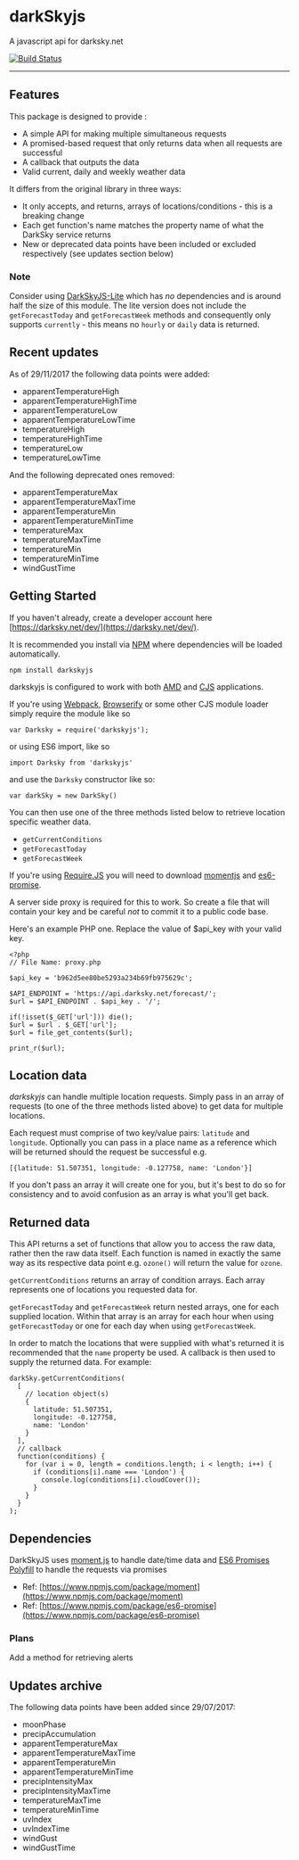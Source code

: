 # darkSkyjs


A javascript api for darksky.net

[![Build Status](https://travis-ci.org/rjbultitude/darkskyjs.svg?branch=master)](https://travis-ci.org/rjbultitude/darkskyjs)

---

## Features

This package is designed to provide :

* A simple API for making multiple simultaneous requests
* A promised-based request that only returns data when all requests are successful
* A callback that outputs the data
* Valid current, daily and weekly weather data

It differs from the original library in three ways:

* It only accepts, and returns, arrays of locations/conditions - this is a breaking change
* Each get function's name matches the property name of what the DarkSky service returns
* New or deprecated data points have been included or excluded respectively (see updates section below)

### Note
Consider using [DarkSkyJS-Lite](https://www.npmjs.com/package/darkskyjs-lite) which has _no_ dependencies and is around half the size of this module. The lite version does not include the `getForecastToday` and `getForecastWeek` methods and consequently only supports `currently` - this means no `hourly` or `daily` data is returned.


## Recent updates

As of 29/11/2017
the following data points were added:

 * apparentTemperatureHigh
 * apparentTemperatureHighTime
 * apparentTemperatureLow
 * apparentTemperatureLowTime
 * temperatureHigh
 * temperatureHighTime
 * temperatureLow
 * temperatureLowTime

And the following deprecated ones removed:

 * apparentTemperatureMax
 * apparentTemperatureMaxTime
 * apparentTemperatureMin
 * apparentTemperatureMinTime
 * temperatureMax
 * temperatureMaxTime
 * temperatureMin
 * temperatureMinTime
 * windGustTime

## Getting Started

If you haven't already, create a developer account here [https://darksky.net/dev/](https://darksky.net/dev/).

It is recommended you install via [NPM](https://npmjs.com) where dependencies will be loaded automatically.

`npm install darkskyjs`

darkskyjs is configured to work with both [AMD](https://en.wikipedia.org/wiki/Asynchronous_module_definition) and [CJS](https://en.wikipedia.org/wiki/CommonJS) applications.

If you're using [Webpack](http://webpack.github.io/), [Browserify](http://browserify.org/) or some other CJS module loader simply require the module like so

`var Darksky = require('darkskyjs');`

or using ES6 import, like so

`import Darksky from 'darkskyjs'`

and use the `Darksky` constructor like so:

`var darkSky = new DarkSky()`

You can then use one of the three methods listed below to retrieve location specific weather data.

* `getCurrentConditions`
* `getForecastToday`
* `getForecastWeek`

If you're using [Require.JS](http://requirejs.org/) you will need to download [momentjs](https://momentjs.com/) and [es6-promise](https://github.com/stefanpenner/es6-promise).

A server side proxy is required for this to work. So create a file that will contain your key and be careful _not_ to commit it to a public code base.

Here's an example PHP one. Replace the value of $api_key with your valid key.

```
<?php
// File Name: proxy.php

$api_key = 'b962d5ee80be5293a234b69fb975629c';

$API_ENDPOINT = 'https://api.darksky.net/forecast/';
$url = $API_ENDPOINT . $api_key . '/';

if(!isset($_GET['url'])) die();
$url = $url . $_GET['url'];
$url = file_get_contents($url);

print_r($url);
```

## Location data

_darkskyjs_ can handle multiple location requests. Simply pass in an array of requests (to one of the three methods listed above) to get data for multiple locations. 

Each request must comprise of two key/value pairs: `latitude` and `longitude`. Optionally you can pass in a place name as a reference which will be returned should the request be successful e.g.
```
[{latitude: 51.507351, longitude: -0.127758, name: 'London'}]
```

If you don't pass an array it will create one for you, but it's best to do so for consistency and to avoid confusion as an array is what you'll get back.

## Returned data

This API returns a set of functions that allow you to access the raw data, rather then the raw data itself. Each function is named in exactly the same way as its respective data point e.g. `ozone()` will return the value for `ozone`.

`getCurrentConditions` returns an array of condition arrays. Each array represents one of locations you requested data for. 

`getForecastToday` and `getForecastWeek` return nested arrays, one for each supplied location. Within that array is an array for each hour when using `getForecastToday` or one for each day when using `getForecastWeek`.

In order to match the locations that were supplied with what's returned it is recommended that the `name` property be used. A callback is then used to supply the returned data. For example:

```
darkSky.getCurrentConditions(
  [
    // location object(s)
    {
      latitude: 51.507351,
      longitude: -0.127758,
      name: 'London'
    }
  ],
  // callback
  function(conditions) {
    for (var i = 0, length = conditions.length; i < length; i++) {
      if (conditions[i].name === 'London') {
        console.log(conditions[i].cloudCover());
      }
    }
  }
);
```

## Dependencies

DarkSkyJS uses
[moment.js](http://momentjs.com/) to handle date/time data and
[ES6 Promises Polyfill](https://github.com/jakearchibald/es6-promise) to handle the requests via promises

* Ref: [https://www.npmjs.com/package/moment](https://www.npmjs.com/package/moment)
* Ref: [https://www.npmjs.com/package/es6-promise](https://www.npmjs.com/package/es6-promise)

### Plans

Add a method for retrieving alerts

## Updates archive

The following data points have been added since 29/07/2017:

* moonPhase
* precipAccumulation
* apparentTemperatureMax
* apparentTemperatureMaxTime
* apparentTemperatureMin
* apparentTemperatureMinTime
* precipIntensityMax
* precipIntensityMaxTime
* temperatureMaxTime
* temperatureMinTime
* uvIndex
* uvIndexTime
* windGust
* windGustTime
